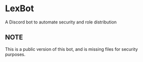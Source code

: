 # LexBot
A Discord bot to automate security and role distribution


## NOTE
This is a public version of this bot, and is missing files for security purposes.
